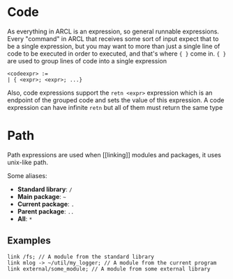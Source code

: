 # Code
As everything in ARCL is an expression, so general runnable expressions. Every "command" in ARCL that receives some sort of input expect that to be a single expression, but you may want to more than just a single line of code to be executed in order to executed, and that's where ``{ }`` come in. ``{ }`` are used to group lines of code into a single expression
```
<codeexpr> :=
| { <expr>; <expr>; ...}
```
Also, code expressions support the ``retn <expr>`` expression which is an endpoint of the grouped code and sets the value of this expression. A code expression can have infinite ``retn`` but all of them must return the same type
# Path
Path expressions are used when [[linking]] modules and packages, it uses unix-like path.

Some aliases:
- **Standard library**: ``/``
- **Main package**: ``~``
- **Current package**: ``.``
- **Parent package**: ``..``
- **All**: ``*``
## Examples
```
link /fs; // A module from the standard library
link mlog -> ~/util/my_logger; // A module from the current program
link external/some_module; // A module from some external library
```